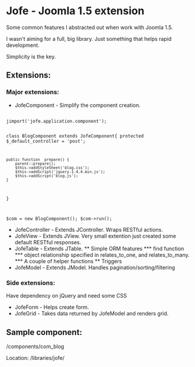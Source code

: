# Jofe - Joomla 1.5 extension

Some common features I abstracted out when work with Joomla 1.5.

I wasn't aiming for a full, big library. Just something that helps rapid development.

Simplicity is the key.

## Extensions:

### Major extensions:

* JofeComponent - Simplify the component creation.
<code>
jimport('jofe.application.component');

class BlogComponent extends JofeComponent{
	protected $_default_controller = 'post';
	
	public function  prepare() {
		parent::prepare();
		$this->addStyleSheet('blog.css');
		$this->addScript('jquery-1.4.4.min.js');
		$this->addScript('blog.js');
	}
}

$com = new BlogComponent();
$com->run();
</code>
* JofeController - Extends JController. Wraps RESTful actions.
* JofeView - Extends JView. Very small extention just created some default RESTful responses.
* JofeTable - Extends JTable.
** Simple ORM features
*** find function
*** object relationship specified in relates_to_one, and relates_to_many.
*** A couple of helper functions
** Triggers
* JofeModel - Extends JModel. Handles pagination/sorting/filtering

### Side extensions:

Have dependency on jQuery and need some CSS

* JofeForm - Helps create form.
* JofeGrid - Takes data returned by JofeModel and renders grid.

## Sample component:

/components/com_blog

Location: /libraries/jofe/